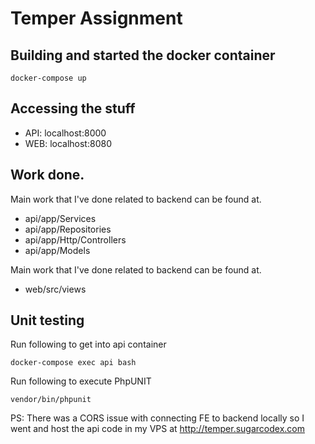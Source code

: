 # Temper Assignment

## Building and started the docker container

```shell
docker-compose up
```

## Accessing the stuff
- API: localhost:8000
- WEB: localhost:8080

## Work done.
Main work that I've done related to backend can be found at.
- api/app/Services
- api/app/Repositories
- api/app/Http/Controllers
- api/app/Models

Main work that I've done related to backend can be found at.
- web/src/views

## Unit testing

Run following to get into api container
```shell
docker-compose exec api bash
```

Run following to execute PhpUNIT
```shell
vendor/bin/phpunit
```

PS: There was a CORS issue with connecting FE to backend locally so I went and host the api code in my VPS at http://temper.sugarcodex.com